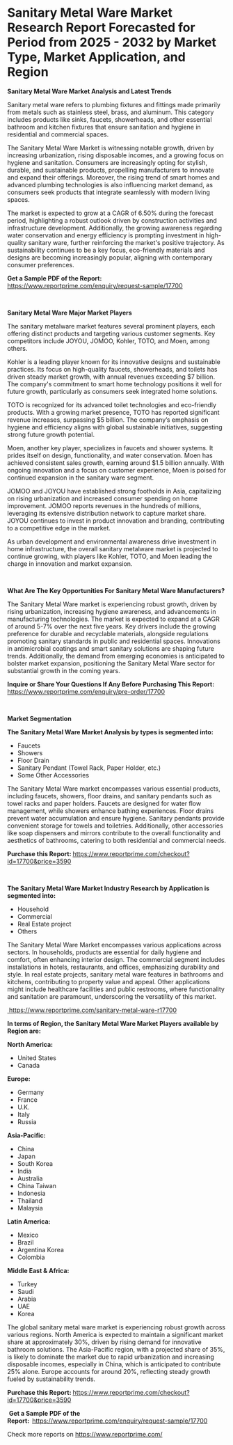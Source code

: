 <p><h1>Sanitary Metal Ware Market Research Report Forecasted for Period from 2025 -  2032 by Market Type, Market Application, and Region</h1></p><p><strong>Sanitary Metal Ware Market Analysis and Latest Trends</strong></p>
<p><p>Sanitary metal ware refers to plumbing fixtures and fittings made primarily from metals such as stainless steel, brass, and aluminum. This category includes products like sinks, faucets, showerheads, and other essential bathroom and kitchen fixtures that ensure sanitation and hygiene in residential and commercial spaces. </p><p>The Sanitary Metal Ware Market is witnessing notable growth, driven by increasing urbanization, rising disposable incomes, and a growing focus on hygiene and sanitation. Consumers are increasingly opting for stylish, durable, and sustainable products, propelling manufacturers to innovate and expand their offerings. Moreover, the rising trend of smart homes and advanced plumbing technologies is also influencing market demand, as consumers seek products that integrate seamlessly with modern living spaces.</p><p>The market is expected to grow at a CAGR of 6.50% during the forecast period, highlighting a robust outlook driven by construction activities and infrastructure development. Additionally, the growing awareness regarding water conservation and energy efficiency is prompting investment in high-quality sanitary ware, further reinforcing the market's positive trajectory. As sustainability continues to be a key focus, eco-friendly materials and designs are becoming increasingly popular, aligning with contemporary consumer preferences.</p></p>
<p><strong>Get a Sample PDF of the Report:&nbsp;</strong> <a href="https://www.reportprime.com/enquiry/request-sample/17700?utm_campaign=2009&utm_medium=2&utm_source=Github&utm_content=ia&utm_term=18032025&utm_id=sanitary-metal-ware">https://www.reportprime.com/enquiry/request-sample/17700</a></p>
<p>&nbsp;</p>
<p><strong>Sanitary Metal Ware Major Market Players</strong></p>
<p><p>The sanitary metalware market features several prominent players, each offering distinct products and targeting various customer segments. Key competitors include JOYOU, JOMOO, Kohler, TOTO, and Moen, among others.</p><p>Kohler is a leading player known for its innovative designs and sustainable practices. Its focus on high-quality faucets, showerheads, and toilets has driven steady market growth, with annual revenues exceeding $7 billion. The company's commitment to smart home technology positions it well for future growth, particularly as consumers seek integrated home solutions.</p><p>TOTO is recognized for its advanced toilet technologies and eco-friendly products. With a growing market presence, TOTO has reported significant revenue increases, surpassing $5 billion. The company’s emphasis on hygiene and efficiency aligns with global sustainable initiatives, suggesting strong future growth potential.</p><p>Moen, another key player, specializes in faucets and shower systems. It prides itself on design, functionality, and water conservation. Moen has achieved consistent sales growth, earning around $1.5 billion annually. With ongoing innovation and a focus on customer experience, Moen is poised for continued expansion in the sanitary ware segment.</p><p>JOMOO and JOYOU have established strong footholds in Asia, capitalizing on rising urbanization and increased consumer spending on home improvement. JOMOO reports revenues in the hundreds of millions, leveraging its extensive distribution network to capture market share. JOYOU continues to invest in product innovation and branding, contributing to a competitive edge in the market.</p><p>As urban development and environmental awareness drive investment in home infrastructure, the overall sanitary metalware market is projected to continue growing, with players like Kohler, TOTO, and Moen leading the charge in innovation and market expansion.</p></p>
<p>&nbsp;</p>
<p><strong>What Are The Key Opportunities For Sanitary Metal Ware Manufacturers?</strong></p>
<p><p>The Sanitary Metal Ware market is experiencing robust growth, driven by rising urbanization, increasing hygiene awareness, and advancements in manufacturing technologies. The market is expected to expand at a CAGR of around 5-7% over the next five years. Key drivers include the growing preference for durable and recyclable materials, alongside regulations promoting sanitary standards in public and residential spaces. Innovations in antimicrobial coatings and smart sanitary solutions are shaping future trends. Additionally, the demand from emerging economies is anticipated to bolster market expansion, positioning the Sanitary Metal Ware sector for substantial growth in the coming years.</p></p>
<p><strong>Inquire or Share Your Questions If Any Before Purchasing This Report:</strong> <a href="https://www.reportprime.com/enquiry/pre-order/17700?utm_campaign=2009&utm_medium=2&utm_source=Github&utm_content=ia&utm_term=18032025&utm_id=sanitary-metal-ware">https://www.reportprime.com/enquiry/pre-order/17700</a></p>
<p>&nbsp;</p>
<p><strong>Market Segmentation</strong></p>
<p><strong>The Sanitary Metal Ware Market Analysis by types is segmented into:</strong></p>
<p><ul><li>Faucets</li><li>Showers</li><li>Floor Drain</li><li>Sanitary Pendant (Towel Rack, Paper Holder, etc.)</li><li>Some Other Accessories</li></ul></p>
<p><p>The Sanitary Metal Ware market encompasses various essential products, including faucets, showers, floor drains, and sanitary pendants such as towel racks and paper holders. Faucets are designed for water flow management, while showers enhance bathing experiences. Floor drains prevent water accumulation and ensure hygiene. Sanitary pendants provide convenient storage for towels and toiletries. Additionally, other accessories like soap dispensers and mirrors contribute to the overall functionality and aesthetics of bathrooms, catering to both residential and commercial needs.</p></p>
<p><strong>Purchase this Report:&nbsp;</strong><a href="https://www.reportprime.com/checkout?id=17700&price=3590&utm_campaign=2009&utm_medium=2&utm_source=Github&utm_content=ia&utm_term=18032025&utm_id=sanitary-metal-ware">https://www.reportprime.com/checkout?id=17700&price=3590</a></p>
<p>&nbsp;</p>
<p><strong>The Sanitary Metal Ware Market Industry Research by Application is segmented into:</strong></p>
<p><ul><li>Household</li><li>Commercial</li><li>Real Estate project</li><li>Others</li></ul></p>
<p><p>The Sanitary Metal Ware Market encompasses various applications across sectors. In households, products are essential for daily hygiene and comfort, often enhancing interior design. The commercial segment includes installations in hotels, restaurants, and offices, emphasizing durability and style. In real estate projects, sanitary metal ware features in bathrooms and kitchens, contributing to property value and appeal. Other applications might include healthcare facilities and public restrooms, where functionality and sanitation are paramount, underscoring the versatility of this market.</p></p>
<p><a href="https://www.reportprime.com/sanitary-metal-ware-r17700?utm_campaign=2009&utm_medium=2&utm_source=Github&utm_content=ia&utm_term=18032025&utm_id=sanitary-metal-ware">&nbsp;https://www.reportprime.com/sanitary-metal-ware-r17700</a></p>
<p><strong>In terms of Region, the Sanitary Metal Ware Market Players available by Region are:</strong></p>
<p>
    <p> <strong> North America: </strong>
        <ul>
            <li>United States</li>
            <li>Canada</li>
        </ul>
        </p> 
    <p> <strong> Europe: </strong>
        <ul>
            <li>Germany</li>
            <li>France</li>
            <li>U.K.</li>
            <li>Italy</li>
            <li>Russia</li>
        </ul>
        </p> 
    <p> <strong> Asia-Pacific: </strong>
        <ul>
            <li>China</li>
            <li>Japan</li>
            <li>South Korea</li>
            <li>India</li>
            <li>Australia</li>
            <li>China Taiwan</li>
            <li>Indonesia</li>
            <li>Thailand</li>
            <li>Malaysia</li>
        </ul>
        </p> 
    <p> <strong> Latin America: </strong>
        <ul>
            <li>Mexico</li>
            <li>Brazil</li>
            <li>Argentina Korea</li>
            <li>Colombia</li>
        </ul>
        </p> 
    <p> <strong> Middle East & Africa: </strong>
        <ul>
            <li>Turkey</li>
            <li>Saudi</li>
            <li>Arabia</li>
            <li>UAE</li>
            <li>Korea</li>
        </ul>
    </p>
    </p>
<p><p>The global sanitary metal ware market is experiencing robust growth across various regions. North America is expected to maintain a significant market share at approximately 30%, driven by rising demand for innovative bathroom solutions. The Asia-Pacific region, with a projected share of 35%, is likely to dominate the market due to rapid urbanization and increasing disposable incomes, especially in China, which is anticipated to contribute 25% alone. Europe accounts for around 20%, reflecting steady growth fueled by sustainability trends.</p></p>
<p><strong>Purchase this Report: </strong><a href="https://www.reportprime.com/checkout?id=17700&price=3590&utm_campaign=2009&utm_medium=2&utm_source=Github&utm_content=ia&utm_term=18032025&utm_id=sanitary-metal-ware">https://www.reportprime.com/checkout?id=17700&price=3590</a></p>
<p>&nbsp;<strong>Get a Sample PDF of the Report:&nbsp;&nbsp;</strong><a href="https://www.reportprime.com/enquiry/request-sample/17700?utm_campaign=2009&utm_medium=2&utm_source=Github&utm_content=ia&utm_term=18032025&utm_id=sanitary-metal-ware">https://www.reportprime.com/enquiry/request-sample/17700</a></p>
<p><strong></strong></p>
<p>Check more reports on <a href="https://www.reportprime.com/?utm_campaign=2009&utm_medium=2&utm_source=Github&utm_content=ia&utm_term=18032025&utm_id=sanitary-metal-ware">https://www.reportprime.com/</a></p>